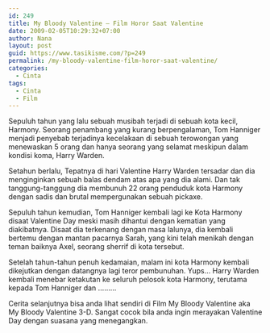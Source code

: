 ```yaml
---
id: 249
title: My Bloody Valentine – Film Horor Saat Valentine
date: 2009-02-05T10:29:32+07:00
author: Nana
layout: post
guid: https://www.tasikisme.com/?p=249
permalink: /my-bloody-valentine-film-horor-saat-valentine/
categories:
  - Cinta
tags:
  - Cinta
  - Film
---
```

Sepuluh tahun yang lalu sebuah musibah terjadi di sebuah kota kecil, Harmony. Seorang penambang yang kurang berpengalaman, Tom Hanniger menjadi penyebab terjadinya kecelakaan di sebuah terowongan yang menewaskan 5 orang dan hanya seorang yang selamat meskipun dalam kondisi koma, Harry Warden.

Setahun berlalu, Tepatnya di hari Valentine Harry Warden tersadar dan dia menginginkan sebuah balas dendam atas apa yang dia alami. Dan tak tanggung-tanggung dia membunuh 22 orang penduduk kota Harmony dengan sadis dan brutal mempergunakan sebuah pickaxe.

Sepuluh tahun kemudian, Tom Hanniger kembali lagi ke Kota Harmony disaat Valentine Day meski masih dihantui dengan kematian yang diakibatnya. Disaat dia terkenang dengan masa lalunya, dia kembali bertemu dengan mantan pacarnya Sarah, yang kini telah menikah dengan teman baiknya Axel, seorang sherrif di kota tersebut.

Setelah tahun-tahun penuh kedamaian, malam ini kota Harmony kembali dikejutkan dengan datangnya lagi teror pembunuhan. Yups… Harry Warden kembali menebar ketakutan ke seluruh pelosok kota Harmony, terutama kepada Tom Hanniger dan ………

Cerita selanjutnya bisa anda lihat sendiri di Film My Bloody Valentine aka My Bloody Valentine 3-D. Sangat cocok bila anda ingin merayakan Valentine Day dengan suasana yang menegangkan.